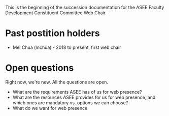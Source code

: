 This is the beginning of the succession documentation for the ASEE Faculty Development Constituent Committee Web Chair.

Past postition holders
=======================

* Mel Chua (mchua) - 2018 to present, first web chair

Open questions
================

Right now, we're new. All the questions are open.

* What are the requirements ASEE has of us for web presence?
* What are the resources ASEE provides for us for web presence, and which ones are mandatory vs. options we can choose?
* What do we want for web presence

